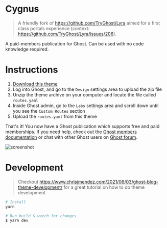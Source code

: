# Cygnus

> A friendly fork of https://github.com/TryGhost/Lyra aimed for a first class portals experience (context: https://github.com/TryGhost/Lyra/issues/206).

A paid-members publication for Ghost. Can be used with no code knowledge required.

# Instructions

1. [Download this theme](https://github.com/gabrielcsapo/Cygnus/archive/main.zip)
2. Log into Ghost, and go to the `Design` settings area to upload the zip file
3. Unzip the theme archive on your computer and locate the file called `routes.yaml`
4. Inside Ghost admin, go to the `Labs` settings area and scroll down until you see the `Custom Routes` section
5. Upload the `routes.yaml` from this theme

That's it! You now have a Ghost publication which supports free and paid memberships. If you need help, check out the <a href="https://ghost.org/docs/members/">Ghost members documentation</a> or chat with other Ghost users on <a href="https://forum.ghost.org">Ghost forum</a>.

![screenshot](https://user-images.githubusercontent.com/120485/67228748-1fdd1400-f464-11e9-921f-ecbf5f412ed5.png)

# Development

> Checkout https://www.chrisjmendez.com/2021/06/03/ghost-blog-theme-development/ for a great tutorial on how to do theme development

```bash
# Install
yarn

# Run build & watch for changes
$ yarn dev
```
